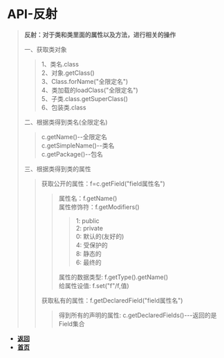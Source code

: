 # API-反射

> **反射：对于类和类里面的属性以及方法，进行相关的操作**  
>  
> 一、获取类对象  
>> 1、类名.class  
>> 2、对象.getClass()  
>> 3、Class.forName("全限定名")  
>> 4、类加载的loadClass("全限定名")  
>> 5、子类.class.getSuperClass()  
>> 6、包装类.class  
>  
> 二、根据类得到类名(全限定名)  
>> c.getName()--全限定名  
>> c.getSimpleName()--类名  
>> c.getPackage()--包名  
>  
> 三、根据类得到类的属性  
>> 获取公开的属性：f=c.getField("field属性名")  
>>> 属性名：f.getName()  
>>> 属性修饰符：f.getModifiers()  
>>>> 1: public  
>>>> 2: private  
>>>> 0: 默认的(友好的)  
>>>> 4: 受保护的  
>>>> 8: 静态的  
>>>> 6: 最终的  
>>>  
>>> 属性的数据类型: f.getType().getName()  
>>> 给属性设值: f.set("f"/f,值)  
>>  
>> 获取私有的属性：f.getDeclaredField("field属性名")  
>>> 得到所有的声明的属性: c.getDeclaredFields()---返回的是Field集合  

- [**返回**](https://code.aliyun.com/kangxianghui/studywrod/tree/master/%E5%A4%A7%E4%B8%89%E5%AD%A6%E4%B9%A0%E7%9F%A5%E8%AF%86%E7%82%B9/java/README.md)
- [**首页**](https://code.aliyun.com/kangxianghui/studywrod/tree/master/README.md)
